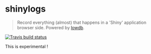 # shinylogs

> Record everything (almost) that happens in a 'Shiny' application browser side. Powered by [lowdb](https://github.com/typicode/lowdb).

[![Travis build status](https://travis-ci.org/dreamRs/shinylogs.svg?branch=master)](https://travis-ci.org/dreamRs/shinylogs)


This is experimental !

